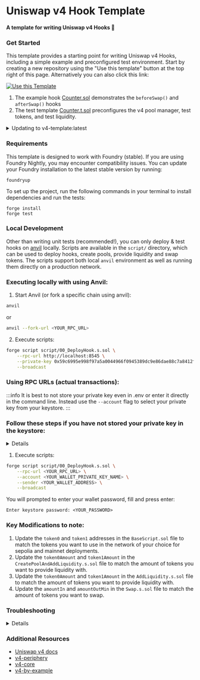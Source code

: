 # Uniswap v4 Hook Template

**A template for writing Uniswap v4 Hooks 🦄**

### Get Started

This template provides a starting point for writing Uniswap v4 Hooks, including a simple example and preconfigured test environment. Start by creating a new repository using the "Use this template" button at the top right of this page. Alternatively you can also click this link:

[![Use this Template](https://img.shields.io/badge/Use%20this%20Template-101010?style=for-the-badge&logo=github)](https://github.com/uniswapfoundation/v4-template/generate)

1. The example hook [Counter.sol](src/Counter.sol) demonstrates the `beforeSwap()` and `afterSwap()` hooks
2. The test template [Counter.t.sol](test/Counter.t.sol) preconfigures the v4 pool manager, test tokens, and test liquidity.

<details>
<summary>Updating to v4-template:latest</summary>

This template is actively maintained -- you can update the v4 dependencies, scripts, and helpers:

```bash
git remote add template https://github.com/uniswapfoundation/v4-template
git fetch template
git merge template/main <BRANCH> --allow-unrelated-histories
```

</details>

### Requirements

This template is designed to work with Foundry (stable). If you are using Foundry Nightly, you may encounter compatibility issues. You can update your Foundry installation to the latest stable version by running:

```
foundryup
```

To set up the project, run the following commands in your terminal to install dependencies and run the tests:

```
forge install
forge test
```

### Local Development

Other than writing unit tests (recommended!), you can only deploy & test hooks on [anvil](https://book.getfoundry.sh/anvil/) locally. Scripts are available in the `script/` directory, which can be used to deploy hooks, create pools, provide liquidity and swap tokens. The scripts support both local `anvil` environment as well as running them directly on a production network.

### Executing locally with using **Anvil**:

1. Start Anvil (or fork a specific chain using anvil):

```bash
anvil
```

or

```bash
anvil --fork-url <YOUR_RPC_URL>
```

2. Execute scripts:

```bash
forge script script/00_DeployHook.s.sol \
    --rpc-url http://localhost:8545 \
    --private-key 0x59c6995e998f97a5a0044966f0945389dc9e86dae88c7a8412f4603b6b78690d \
    --broadcast
```

### Using **RPC URLs** (actual transactions):

:::info
It is best to not store your private key even in .env or enter it directly in the command line. Instead use the `--account` flag to select your private key from your keystore.
:::

### Follow these steps if you have not stored your private key in the keystore:

<details>

1. Add your private key to the keystore:

```bash
cast wallet import <SET_A_NAME_FOR_KEY> --interactive
```

2. You will prompted to enter your private key and set a password, fill and press enter:

```
Enter private key: <YOUR_PRIVATE_KEY>
Enter keystore password: <SET_NEW_PASSWORD>
```

You should see this:

```
`<YOUR_WALLET_PRIVATE_KEY_NAME>` keystore was saved successfully. Address: <YOUR_WALLET_ADDRESS>
```

::: warning
Use ```history -c``` to clear your command history.
:::

</details>

1. Execute scripts:

```bash
forge script script/00_DeployHook.s.sol \
    --rpc-url <YOUR_RPC_URL> \
    --account <YOUR_WALLET_PRIVATE_KEY_NAME> \
    --sender <YOUR_WALLET_ADDRESS> \
    --broadcast
```

You will prompted to enter your wallet password, fill and press enter:

```
Enter keystore password: <YOUR_PASSWORD>
```

### Key Modifications to note:

1. Update the `token0` and `token1` addresses in the `BaseScript.sol` file to match the tokens you want to use in the network of your choice for sepolia and mainnet deployments.
2. Update the `token0Amount` and `token1Amount` in the `CreatePoolAndAddLiquidity.s.sol` file to match the amount of tokens you want to provide liquidity with.
3. Update the `token0Amount` and `token1Amount` in the `AddLiquidity.s.sol` file to match the amount of tokens you want to provide liquidity with.
4. Update the `amountIn` and `amountOutMin` in the `Swap.s.sol` file to match the amount of tokens you want to swap.


### Troubleshooting

<details>

#### Permission Denied

When installing dependencies with `forge install`, Github may throw a `Permission Denied` error

Typically caused by missing Github SSH keys, and can be resolved by following the steps [here](https://docs.github.com/en/github/authenticating-to-github/connecting-to-github-with-ssh)

Or [adding the keys to your ssh-agent](https://docs.github.com/en/authentication/connecting-to-github-with-ssh/generating-a-new-ssh-key-and-adding-it-to-the-ssh-agent#adding-your-ssh-key-to-the-ssh-agent), if you have already uploaded SSH keys

#### Anvil fork test failures

Some versions of Foundry may limit contract code size to ~25kb, which could prevent local tests to fail. You can resolve this by setting the `code-size-limit` flag

```
anvil --code-size-limit 40000
```

#### Hook deployment failures

Hook deployment failures are caused by incorrect flags or incorrect salt mining

1. Verify the flags are in agreement:
   - `getHookCalls()` returns the correct flags
   - `flags` provided to `HookMiner.find(...)`
2. Verify salt mining is correct:
   - In **forge test**: the _deployer_ for: `new Hook{salt: salt}(...)` and `HookMiner.find(deployer, ...)` are the same. This will be `address(this)`. If using `vm.prank`, the deployer will be the pranking address
   - In **forge script**: the deployer must be the CREATE2 Proxy: `0x4e59b44847b379578588920cA78FbF26c0B4956C`
     - If anvil does not have the CREATE2 deployer, your foundry may be out of date. You can update it with `foundryup`

</details>

### Additional Resources

- [Uniswap v4 docs](https://docs.uniswap.org/contracts/v4/overview)
- [v4-periphery](https://github.com/uniswap/v4-periphery)
- [v4-core](https://github.com/uniswap/v4-core)
- [v4-by-example](https://v4-by-example.org)
